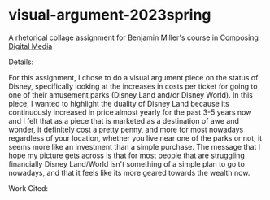 # visual-argument-2023spring
A rhetorical collage assignment for Benjamin Miller's course in [Composing Digital Media](https://benmiller314.github.io/cdm2023spring/)

Details:

For this assignment, I chose to do a visual argument piece on the status of Disney, specifically looking at the increases in costs per ticket for going to one of their
amusement parks (Disney Land and/or Disney World). In this piece, I wanted to highlight the duality of Disney Land because its continuously increased in price almost
yearly for the past 3-5 years now and I felt that as a piece that is marketed as a destination of awe and wonder, it definitely cost a pretty penny, and more for most
nowadays regardless of your location, whether you live near one of the parks or not, it seems more like an investment than a simple purchase. The message that I hope
my picture gets across is that for most people that are struggling financially Disney Land/World isn't something of a simple plan to go to nowadays, and that it feels
like its more geared towards the wealth now.

Work Cited:

